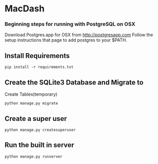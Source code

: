 # MacDash

### Beginning steps for running with PostgreSQL on OSX
Download Postgres.app for OSX from http://postgresapp.com
Follow the setup instructions that page to add postgres to your $PATH.

## Install Requirements
```
pip install -r requirements.txt
```

## Create the SQLite3 Database and Migrate to 
Create Tables(temporary)
```
python manage.py migrate
```

## Create a super user
```
python manage.py createsuperuser
```

## Run the built in server
```
python manage.py runserver
```